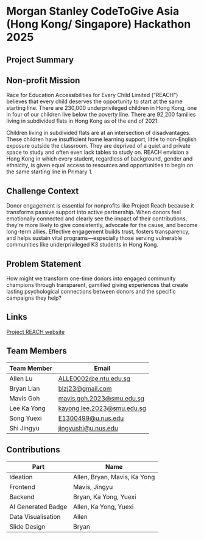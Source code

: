 # Morgan Stanley CodeToGive Asia (Hong Kong/ Singapore) Hackathon 2025

## Project Summary
## Non-profit Mission
Race for Education Accessibilities for Every Child Limited (“REACH”) believes that every child deserves the opportunity to start at the same starting line. There are 230,000 underprivileged children in Hong Kong, one in four of our children live below the poverty line. There are 92,200 families living in subdivided flats in Hong Kong as of the end of 2021. 

Children living in subdivided flats are at an intersection of disadvantages. These children have insufficient home learning support, little to non-English exposure outside the classroom. They are deprived of a quiet and private space to study and often even lack tables to study on. REACH envision a Hong Kong in which every student, regardless of background, gender and ethnicity, is given equal access to resources and opportunities to begin on the same starting line in Primary 1. 
## Challenge Context
Donor engagement is essential for nonprofits like Project Reach because it transforms passive support into active partnership. When donors feel emotionally connected and clearly see the impact of their contributions, they’re more likely to give consistently, advocate for the cause, and become long-term allies. Effective engagement builds trust, fosters transparency, and helps sustain vital programs—especially those serving vulnerable communities like underprivileged K3 students in Hong Kong. 
## Problem Statement
How might we transform one-time donors into engaged community champions through transparent, gamified giving experiences that create lasting psychological connections between donors and the specific campaigns they help?

## Links

[Project REACH website](https://reach.org.hk/)  
## Team Members
| Team Member | Email |
| ------------- | ------------- |
|Allen Lu|ALLE0002@e.ntu.edu.sg|
|Bryan Lian|blzj23@gmail.com|
|Mavis Goh|mavis.goh.2023@smu.edu.sg|
|Lee Ka Yong|kayong.lee.2023@smu.edu.sg|
|Song Yuexi|E1300499@u.nus.edu|
|Shi Jingyu|jingyushi@u.nus.edu|

## Contributions
| Part | Name |
| ------------- | ------------- |
| Ideation  | Allen, Bryan, Mavis, Ka Yong |
| Frontend | Mavis, Jingyu  |
| Backend  | Bryan, Ka Yong, Yuexi |
| AI Generated Badge  | Allen, Ka Yong, Yuexi |
| Data Visualisation  | Allen |
| Slide Design  | Bryan |
